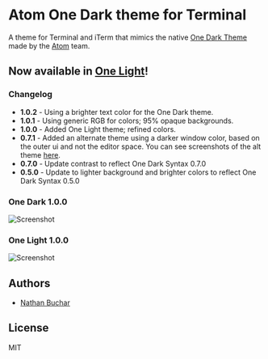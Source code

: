 # Atom One Dark theme for Terminal
A theme for Terminal and iTerm that mimics the native [One Dark Theme](https://atom.io/themes/one-dark-syntax) made by the [Atom](http://atom.io) team.

## Now available in [One Light](https://atom.io/themes/one-light-syntax)!



### Changelog
- **1.0.2** - Using a brighter text color for the One Dark theme.
- **1.0.1** - Using generic RGB for colors; 95% opaque backgrounds.
- **1.0.0** - Added One Light theme; refined colors.
- **0.7.1** - Added an alternate theme using a darker window color, based on the outer ui and not the editor space. You can see screenshots of the alt theme [here](#071-alt-theme-screenshots).
- **0.7.0** - Update contrast to reflect One Dark Syntax 0.7.0
- **0.5.0** - Update to lighter background and brighter colors to reflect One Dark Syntax 0.5.0



### One Dark 1.0.0

![Screenshot](https://raw.githubusercontent.com/nathanbuchar/one-dark-terminal/master/screenshots/one-dark.png)



### One Light 1.0.0

![Screenshot](https://raw.githubusercontent.com/nathanbuchar/one-dark-terminal/master/screenshots/one-light.png)



## Authors
* [Nathan Buchar](mailto:hello@nathanbuchar.com)



## License
MIT

